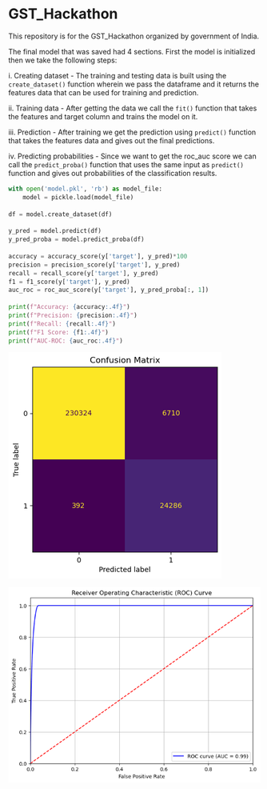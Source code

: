 # GST_Hackathon

This repository is for the GST_Hackathon organized by government of India.

The final model that was saved had 4 sections. First the model is initialized then we take the following steps:
   
i. Creating dataset - The training and testing data is built using the `create_dataset()` function wherein we pass the dataframe and it returns the features data that can be used for training and prediction.

ii. Training data - After getting the data we call the `fit()` function that takes the features and target column and trains the model on it.

iii. Prediction - After training we get the prediction using `predict()` function that takes the features data and gives out the final predictions.

iv. Predicting probabilities - Since we want to get the roc_auc score we can call the `predict_proba()` function that uses the same input as `predict()` function and gives out probabilities of the classification results.

``` python
with open('model.pkl', 'rb') as model_file:
    model = pickle.load(model_file)

df = model.create_dataset(df)

y_pred = model.predict(df)
y_pred_proba = model.predict_proba(df)

accuracy = accuracy_score(y['target'], y_pred)*100
precision = precision_score(y['target'], y_pred)
recall = recall_score(y['target'], y_pred)
f1 = f1_score(y['target'], y_pred)
auc_roc = roc_auc_score(y['target'], y_pred_proba[:, 1])

print(f"Accuracy: {accuracy:.4f}")
print(f"Precision: {precision:.4f}")
print(f"Recall: {recall:.4f}")
print(f"F1 Score: {f1:.4f}")
print(f"AUC-ROC: {auc_roc:.4f}")
```

![Confusion matrix](confusion_matrix.png)

![ROC curve](roc_curve.png)
